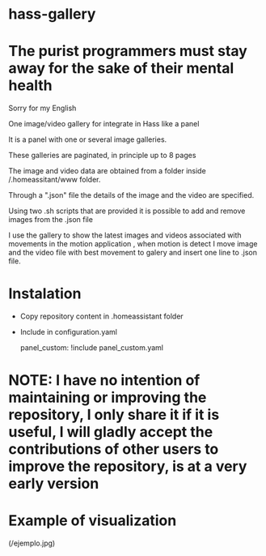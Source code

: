 # hass-gallery

# <SPAGUETTI CODE INSIDE> The purist programmers must stay away for the sake of their mental health

Sorry for my English

One image/video gallery for integrate in Hass like a panel

It is a panel with one or several image galleries.

These galleries are paginated, in principle up to 8 pages

The image and video data are obtained from a folder inside /.homeassitant/www folder.

Through a ".json" file the details of the image and the video are specified.

Using two .sh scripts that are provided it is possible to add and remove images from the .json file

I use the gallery to show the latest images and videos associated with movements in the motion application , when motion is detect I move image and the video file with best movement to galery and insert one line to .json file.

# Instalation

- Copy repository content in .homeassistant folder

- Include in configuration.yaml
  
  panel_custom: !include panel_custom.yaml

# NOTE: I have no intention of maintaining or improving the repository, I only share it if it is useful, I will gladly accept the contributions of other users to improve the repository, is at a very early version

# Example of visualization

(/ejemplo.jpg)
